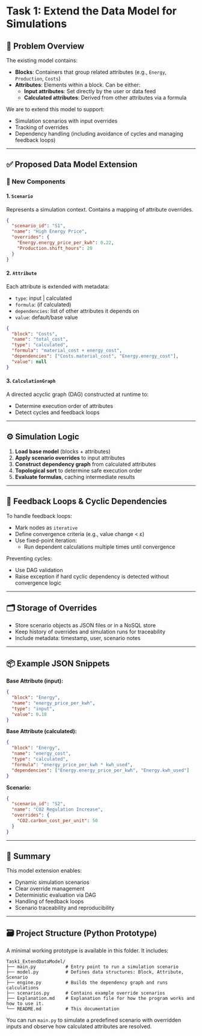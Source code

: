 # Task 1: Extend the Data Model for Simulations

## 🧩 Problem Overview
The existing model contains:
- **Blocks**: Containers that group related attributes (e.g., `Energy`, `Production`, `Costs`)
- **Attributes**: Elements within a block. Can be either:
  - **Input attributes**: Set directly by the user or data feed
  - **Calculated attributes**: Derived from other attributes via a formula

We are to extend this model to support:
- Simulation scenarios with input overrides
- Tracking of overrides
- Dependency handling (including avoidance of cycles and managing feedback loops)

---

## ✅ Proposed Data Model Extension

### 🔷 New Components

#### 1. `Scenario`
Represents a simulation context. Contains a mapping of attribute overrides.
```json
{
  "scenario_id": "S1",
  "name": "High Energy Price",
  "overrides": {
    "Energy.energy_price_per_kwh": 0.22,
    "Production.shift_hours": 20
  }
}
```

#### 2. `Attribute`
Each attribute is extended with metadata:
- `type`: input | calculated
- `formula`: (if calculated)
- `dependencies`: list of other attributes it depends on
- `value`: default/base value

```json
{
  "block": "Costs",
  "name": "total_cost",
  "type": "calculated",
  "formula": "material_cost + energy_cost",
  "dependencies": ["Costs.material_cost", "Energy.energy_cost"],
  "value": null
}
```

#### 3. `CalculationGraph`
A directed acyclic graph (DAG) constructed at runtime to:
- Determine execution order of attributes
- Detect cycles and feedback loops

---

## ⚙️ Simulation Logic
1. **Load base model** (blocks + attributes)
2. **Apply scenario overrides** to input attributes
3. **Construct dependency graph** from calculated attributes
4. **Topological sort** to determine safe execution order
5. **Evaluate formulas**, caching intermediate results

---

## 🔁 Feedback Loops & Cyclic Dependencies
To handle feedback loops:
- Mark nodes as `iterative`
- Define convergence criteria (e.g., value change < ε)
- Use fixed-point iteration:
  - Run dependent calculations multiple times until convergence

Preventing cycles:
- Use DAG validation
- Raise exception if hard cyclic dependency is detected without convergence logic

---

## 🗂️ Storage of Overrides
- Store scenario objects as JSON files or in a NoSQL store
- Keep history of overrides and simulation runs for traceability
- Include metadata: timestamp, user, scenario notes

---

## 📦 Example JSON Snippets
**Base Attribute (input):**
```json
{
  "block": "Energy",
  "name": "energy_price_per_kwh",
  "type": "input",
  "value": 0.18
}
```

**Base Attribute (calculated):**
```json
{
  "block": "Energy",
  "name": "energy_cost",
  "type": "calculated",
  "formula": "energy_price_per_kwh * kwh_used",
  "dependencies": ["Energy.energy_price_per_kwh", "Energy.kwh_used"]
}
```

**Scenario:**
```json
{
  "scenario_id": "S2",
  "name": "CO2 Regulation Increase",
  "overrides": {
    "CO2.carbon_cost_per_unit": 50
  }
}
```

---

## 🧠 Summary
This model extension enables:
- Dynamic simulation scenarios
- Clear override management
- Deterministic evaluation via DAG
- Handling of feedback loops
- Scenario traceability and reproducibility

---

## 🗃️ Project Structure (Python Prototype)
A minimal working prototype is available in this folder. It includes:

```
Task1_ExtendDataModel/
├── main.py           # Entry point to run a simulation scenario
├── model.py          # Defines data structures: Block, Attribute, Scenario
├── engine.py         # Builds the dependency graph and runs calculations
├── scenarios.py      # Contains example override scenarios
├── Explanation.md    # Explanation file for how the program works and how to use it.
└── README.md         # This documentation
```

You can run `main.py` to simulate a predefined scenario with overridden inputs and observe how calculated attributes are resolved.
